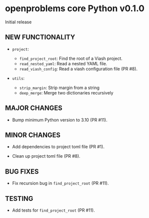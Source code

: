 # openproblems core Python v0.1.0

Initial release

## NEW FUNCTIONALITY

* `project`:
  - `find_project_root`: Find the root of a Viash project.
  - `read_nested_yaml`: Read a nested YAML file.
  - `read_viash_config`: Read a viash configuration file (PR #8).

* `utils`:
  - `strip_margin`: Strip margin from a string
  - `deep_merge`: Merge two dictionaries recursively

## MAJOR CHANGES

* Bump minimum Python version to 3.10 (PR #11).

## MINOR CHANGES

* Add dependencies to project toml file (PR #1).

* Clean up project toml file (PR #8).

## BUG FIXES

* Fix recursion bug in `find_project_root` (PR #11).

## TESTING

* Add tests for `find_project_root` (PR #11).

